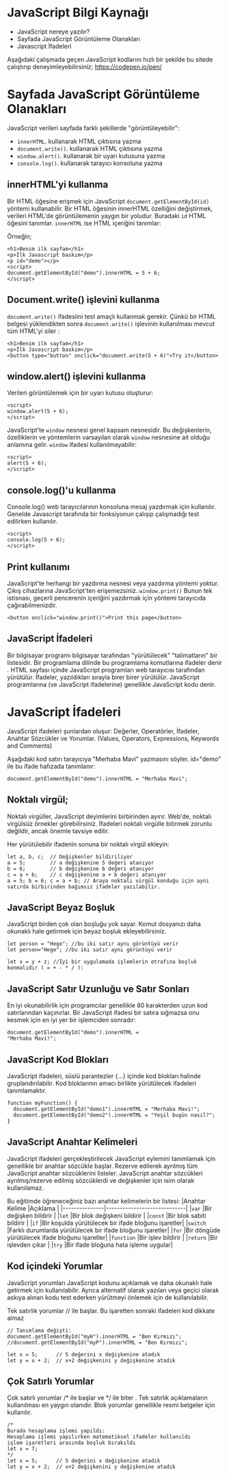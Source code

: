 # JavaScript Bilgi Kaynağı
- JavaScript nereye yazılır?
- Sayfada JavaScript Görüntüleme Olanakları
- Javascript İfadeleri

Aşağıdaki çalışmada geçen JavaScript kodlarını hızlı bir şekilde bu sitede çalıştırıp deneyimleyebilirsiniz; https://codepen.io/pen/

# Sayfada JavaScript Görüntüleme Olanakları

JavaScript verileri sayfada farklı şekillerde "görüntüleyebilir":

-   `innerHTML`. kullanarak HTML çıktısına yazma
-   `document.write()`. kullanarak HTML çıktısına yazma 
-    `window.alert()`. kullanarak bir uyarı kutusuna yazma
-    `console.log()`. kullanarak tarayıcı konsoluna yazma

## innerHTML'yi kullanma
Bir HTML öğesine erişmek için JavaScript `document.getElementById(id)` yöntemi kullanabilir.  Bir HTML öğesinin innerHTML özelliğini değiştirmek, verileri HTML'de görüntülemenin yaygın bir yoludur. Buradaki `id` HTML öğesini tanımlar. `innerHTML` ise HTML içeriğini tanımlar:

Örneğin;
```
<h1>Benim ilk sayfam</h1>
<p>İlk Javascript baskım</p>
<p id="demo"></p>
<script>
document.getElementById("demo").innerHTML = 5 + 6;
</script>
```
## Document.write() işlevini kullanma
`document.write()` ifadesiini test amaçlı kullanmak gerekir. Çünkü bir HTML belgesi yüklendikten sonra `document.write()` işlevinin kullanılması mevcut tüm HTML'yi siler :

```
<h1>Benim ilk sayfam</h1>
<p>İlk Javascript baskım</p>
<button type="button" onclick="document.write(5 + 6)">Try it</button>
```

## window.alert() işlevini kullanma
Verileri görüntülemek için bir uyarı kutusu oluşturur:
```
<script>
window.alert(5 + 6);
</script>
```
JavaScript'te `window` nesnesi genel kapsam nesnesidir. Bu değişkenlerin, özelliklerin ve yöntemlerin varsayılan olarak `window` nesnesine ait olduğu anlamına gelir. `window` ifadesi kullanılmayabilir:
```
<script>
alert(5 + 6);
</script>
```
## console.log()'u kullanma
Console.log() web tarayıcılarının konsoluna mesaj yazdırmak için kullanılır. Genelde Javascript tarafında bir fonksiyonun çalışıp çalışmadığı test edilirken kullanılır.
```
<script>
console.log(5 + 6);
</script>
```

## Print kullanımı
JavaScript'te herhangi bir yazdırma nesnesi veya yazdırma yöntemi yoktur. Çıkış cihazlarına JavaScript'ten erişemezsiniz. `window.print()` Bunun tek istisnası, geçerli pencerenin içeriğini yazdırmak için yöntemi tarayıcıda çağırabilmenizdir.
```
<button onclick="window.print()">Print this page</button>
```

## JavaScript İfadeleri
Bir bilgisayar programı bilgisayar tarafından "yürütülecek" "talimatların" bir listesidir.
Bir programlama dilinde bu programlama komutlarına ifadeler denir .
HTML sayfası içinde JavaScript programları web tarayıcısı tarafından yürütülür. İfadeler, yazıldıkları sırayla birer birer yürütülür.
JavaScript programlarına (ve JavaScript ifadelerine) genellikle JavaScript kodu denir.

# JavaScript İfadeleri
JavaScript ifadeleri şunlardan oluşur:
Değerler, Operatörler, İfadeler, Anahtar Sözcükler ve Yorumlar. (Values, Operators, Expressions, Keywords and Comments)

Aşağıdaki kod satırı tarayıcıya "Merhaba Mavi" yazmasını söyler. id="demo" ile bu ifade hafızada tanımlanır:
```
document.getElementById("demo").innerHTML = "Merhaba Mavi";
```

## Noktalı virgül;
Noktalı virgüller, JavaScript deyimlerini birbirinden ayırır. Web'de, noktalı virgülsüz örnekler görebilirsiniz. İfadeleri noktalı virgülle bitirmek zorunlu değildir, ancak önemle tavsiye edilir.

Her yürütülebilir ifadenin sonuna bir noktalı virgül ekleyin:
```
let a, b, c;  // Değişkenler bildiriliyor
a = 5;        // a değişkenine 5 değeri atanıyor
b = 6;        // b değişkenine 6 değeri atanıyor
c = a + b;    // c değişkenine a + b değeri atanıyor
a = 5; b = 6; c = a + b; // Araya noktalı virgül konduğu için aynı satırda birbirinden bağımsız ifadeler yazılabilir.
```

## JavaScript Beyaz Boşluk
JavaScript birden çok olan boşluğu yok sayar. Komut dosyanızı daha okunaklı hale getirmek için beyaz boşluk ekleyebilirsiniz. 

```
let person = "Hege"; //bu iki satır aynı görüntüyü verir
let person="Hege"; //bu iki satır aynı görüntüyü verir

let x = y + z; //İyi bir uygulamada işlemlerin etrafına boşluk konmalıdır ( = + - * / ):
```

## JavaScript Satır Uzunluğu ve Satır Sonları
En iyi okunabilirlik için programcılar genellikle 80 karakterden uzun kod satırlarından kaçınırlar. Bir JavaScript ifadesi bir satıra sığmazsa onu kesmek için en iyi yer bir işlemciden sonradır:
```
document.getElementById("demo").innerHTML =
"Merhaba Mavi!";
```

## JavaScript Kod Blokları
JavaScript ifadeleri, süslü parantezler {...} içinde kod blokları halinde gruplandırılabilir.
Kod bloklarının amacı birlikte yürütülecek ifadeleri tanımlamaktır.
```
function myFunction() {
  document.getElementById("demo1").innerHTML = "Merhaba Mavi!";
  document.getElementById("demo2").innerHTML = "Yeşil bugün nasıl?";
}
```
## JavaScript Anahtar Kelimeleri
JavaScript ifadeleri gerçekleştirilecek JavaScript eylemini tanımlamak için genellikle bir anahtar sözcükle başlar. Rezerve edilerek ayrılmış tüm JavaScript anahtar sözcüklerini listeler. JavaScript anahtar sözcükleri ayrılmış/rezerve edilmiş sözcüklerdi ve değişkenler için isim olarak kullanılamaz.

Bu eğitimde öğreneceğiniz bazı anahtar kelimelerin bir listesi:
|Anahtar Kelime |Açıklama                     |
|---------------|-----------------------------|
|`var`          |Bir değişken bildirir        |
|`let`          |Bir blok değişkeni bildirir  |
|`const`        |Bir blok sabiti bildirir     |
|`if`           |Bir koşulda yürütülecek bir ifade bloğunu işaretler|
|`switch`       |Farklı durumlarda yürütülecek bir ifade bloğunu işaretler|
|`for`          |Bir döngüde yürütülecek ifade bloğunu işaretler|
|`function`     |Bir işlev bildirir           |
|`return`       |Bir işlevden çıkar           |
|`try`          |Bir ifade bloğuna hata işleme uygular|

## Kod içindeki Yorumlar
JavaScript yorumları JavaScript kodunu açıklamak ve daha okunaklı hale getirmek için kullanılabilir. Ayrıca alternatif olarak yazılan veya geçici olarak askıya alınan kodu test ederken yürütmeyi önlemek için de kullanılabilir.

Tek satırlık yorumlar // ile başlar. Bu işaretten sonraki ifadeleri kod dikkate almaz
```
// Tanımlama değişti:
document.getElementById("myH").innerHTML = "Ben Kırmızı";
//document.getElementById("myP").innerHTML = "Ben Kırmızı";

let x = 5;      // 5 değerini x değişkenine atadık
let y = x + 2;  // x+2 değişkenini y değişkenine atadık
```
## Çok Satırlı Yorumlar
Çok satırlı yorumlar /* ile başlar ve */ ile biter . Tek satırlık açıklamaların kullanılması en yaygın olanıdır. Blok yorumlar genellikle resmi belgeler için kullanılır.
```
/*
Burada hesaplama işlemi yapıldı:
Hesaplama işlemi yapılırken matematiksel ifadeler kullanıldı
işlem işaretleri arasında boşluk bırakıldı
let x = 7;
*/
let x = 5;      // 5 değerini x değişkenine atadık
let y = x + 2;  // x+2 değişkenini y değişkenine atadık
```